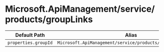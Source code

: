 # Microsoft.ApiManagement/service/products/groupLinks

| Default Path | Alias |
|---|---|
| `properties.groupId` | `Microsoft.ApiManagement/service/products/groupLinks/groupId` |

